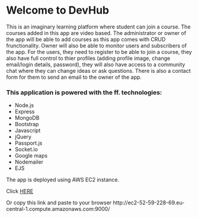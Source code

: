 <h1>Welcome to DevHub</h1>
<p>This is an imaginary learning platform where student can join a course. The courses added in this app are video based. The administrator or owner of the app will be able to add courses as this app comes with CRUD frunctionality. Owner will also be able to monitor users and subscribers of the app. For the users, they need to register to be able to join a course, they also have full control to thier profiles (adding profile image, change email/login details, password), they will also have access to a community chat where they can change ideas or ask questions. There is also a contact form for them to send an email to the owner of the app.</p>

<h3>This application is powered with the ff. technologies:</h3>

<ul> 
    <li>Node.js</li>
    <li>Express</li>
    <li>MongoDB</li>
    <li>Bootstrap</li>
    <li>Javascript</li>
    <li>jQuery</li>
    <li>Passport.js</li>
    <li>Socket.io</li>
    <li>Google maps</li>
    <li>Nodemailer</li>
    <li>EJS</li>
</ul>

<p>The app is deployed using AWS EC2 instance.</p>

<p>Click <a href="http://ec2-52-59-228-69.eu-central-1.compute.amazonaws.com:9000/">HERE</a></p>
<p>Or copy this link and paste to your browser http://ec2-52-59-228-69.eu-central-1.compute.amazonaws.com:9000/</p>
